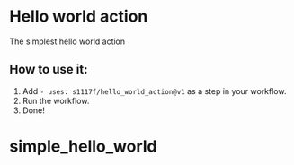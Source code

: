 # Hello world action 
The simplest hello world action

## How to use it: 
1. Add `- uses: s1117f/hello_world_action@v1` as a step in your workflow.
2. Run the workflow.
3. Done!
# simple_hello_world
